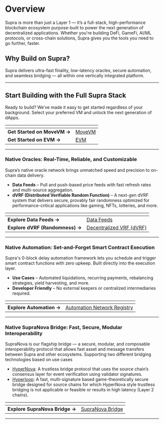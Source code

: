 # Overview

Supra is more than just a Layer 1 — it’s a full-stack, high-performance blockchain ecosystem purpose-built to power the next generation of decentralized applications. Whether you're building DeFi, GameFi, AI/ML protocols, or cross-chain solutions, Supra gives you the tools you need to go further, faster.

## Why Build on Supra?

Supra delivers ultra-fast finality, low-latency oracles, secure automation, and seamless bridging — all within one vertically integrated platform.

***

## Start Building with the Full Supra Stack

Ready to build? We’ve made it easy to get started regardless of your background. Select your preferred VM and unlock the next generation of dApps.

<table data-card-size="large" data-view="cards"><thead><tr><th></th><th data-hidden data-card-target data-type="content-ref"></th></tr></thead><tbody><tr><td><strong>Get Started on MoveVM →</strong></td><td><a href="https://app.gitbook.com/o/Nk58jmPqKHcBU9zYkcKw/s/mTBWRilfF5GuWWSNVrjY/">MoveVM</a></td></tr><tr><td><strong>Get Started on EVM →</strong></td><td><a href="https://app.gitbook.com/o/Nk58jmPqKHcBU9zYkcKw/s/oDAXpbcTqldUcJ6e1yaj/">EVM</a></td></tr></tbody></table>

***

### Native Oracles: Real-Time, Reliable, and Customizable

Supra’s native oracle network brings unmatched speed and precision to on-chain data delivery.

* **Data Feeds** – Pull and push-based price feeds with fast refresh rates and multi-source aggregation.
* **dVRF (Distributed Verifiable Random Function)** – A next-gen dVRF system that delivers secure, provably fair randomness optimized for performance-critical applications like gaming, NFTs, lotteries, and more.

<table data-card-size="large" data-view="cards"><thead><tr><th></th><th data-hidden data-card-target data-type="content-ref"></th></tr></thead><tbody><tr><td><strong>Explore Data Feeds →</strong></td><td><a href="https://app.gitbook.com/s/pGVprscCeQzW0QYcaJS9/data-feeds">Data Feeds</a></td></tr><tr><td><strong>Explore dVRF (Randomness) →</strong></td><td><a href="https://app.gitbook.com/s/pGVprscCeQzW0QYcaJS9/dvrf">Decentralized VRF (dVRF)</a></td></tr></tbody></table>

***

### Native Automation: Set-and-Forget Smart Contract Execution

Supra's 0-block delay automation framework lets you schedule and trigger smart contract functions with zero upkeep. Built directly into the execution layer.

* **Use Cases** – Automated liquidations, recurring payments, rebalancing strategies, yield harvesting, and more.
* **Developer Friendly** – No external keepers or centralized intermediaries required.

<table data-card-size="large" data-view="cards"><thead><tr><th></th><th data-hidden data-card-target data-type="content-ref"></th></tr></thead><tbody><tr><td><strong>Explore Automation →</strong></td><td><a href="https://app.gitbook.com/o/Nk58jmPqKHcBU9zYkcKw/s/UAaFq9LKN5pQ81ddyiRu/">Automation Network Registry</a></td></tr></tbody></table>

***

### Native SupraNova Bridge: Fast, Secure, Modular Interoperability

SupraNova is our flagship bridge — a secure, modular, and composable interoperability protocol that allows fast asset and message transfers between Supra and other ecosystems. Supporting two different bridging technologies based on use cases

* [HyperNova](https://supra.com/documents/Supra-HyperNova-Whitepaper.pdf): A trustless bridge protocol that uses the source chain’s consensus layer for event verification using validator signatures.
* [Hyperloop](https://supra.com/documents/Supra-Hyperloop-Whitepaper.pdf): A fast, multi-signature based game-theoretically secure bridge designed for source chains for which HyperNova style trustless bridging is not applicable or feasible or results in high latency (Layer 2 chains).

<table data-card-size="large" data-view="cards"><thead><tr><th></th><th data-hidden data-card-target data-type="content-ref"></th></tr></thead><tbody><tr><td><strong>Explore SupraNova Bridge →</strong></td><td><a href="https://app.gitbook.com/o/Nk58jmPqKHcBU9zYkcKw/s/VkhtPwRHCu7dT1kTMvdp/">SupraNova Bridge</a></td></tr></tbody></table>



***
